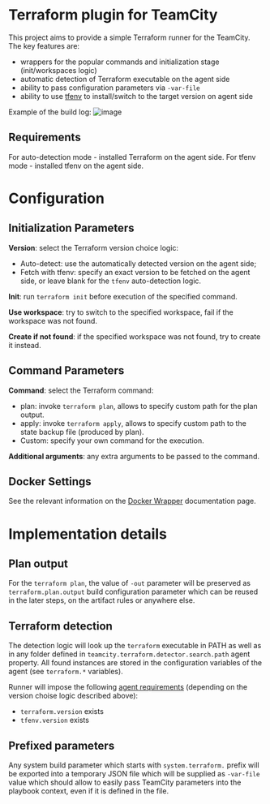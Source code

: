 # Terraform plugin for TeamCity

This project aims to provide a simple Terraform runner for the TeamCity. The key features are:

* wrappers for the popular commands and initialization stage (init/workspaces logic)
* automatic detection of Terraform executable on the agent side
* ability to pass configuration parameters via `-var-file`
* ability to use [tfenv](https://github.com/tfutils/tfenv) to install/switch to the target version on agent side

Example of the build log:
![image](https://user-images.githubusercontent.com/63649969/113509602-27608200-955f-11eb-8438-feb62088e10a.png)

## Requirements
For auto-detection mode - installed Terraform on the agent side.
For tfenv mode - installed tfenv on the agent side.

# Configuration

## Initialization Parameters

**Version**: select the Terraform version choice logic:

* Auto-detect: use the automatically detected version on the agent side;
* Fetch with tfenv: specify an exact version to be fetched on the agent side, or leave blank for the `tfenv` auto-detection logic.

**Init**: run `terraform init` before execution of the specified command.

**Use workspace**: try to switch to the specified workspace, fail if the workspace was not found.

**Create if not found**: if the specified workspace was not found, try to create it instead.

## Command Parameters

**Command**: select the Terraform command:

* plan: invoke `terraform plan`, allows to specify custom path for the plan output.
* apply: invoke `terraform apply`, allows to specify custom path to the state backup file (produced by plan).
* Custom: specify your own command for the execution.

**Additional arguments**: any extra arguments to be passed to the command.

## Docker Settings

See the relevant information on the [Docker Wrapper](https://www.jetbrains.com/help/teamcity/docker-wrapper.html) documentation page.

# Implementation details

## Plan output

For the `terraform plan`, the value of `-out` parameter will be preserved as `terraform.plan.output` build configuration parameter which can be reused in the later steps, on the artifact rules or anywhere else.

## Terraform detection

The detection logic will look up the `terraform` executable in PATH as well as in any folder defined in `teamcity.terraform.detector.search.path` agent property. All found instances are stored in the configuration variables of the agent (see `terraform.*` variables).

Runner will impose the following [agent requirements](https://www.jetbrains.com/help/teamcity/agent-requirements.html) (depending on the version choise logic described above):

* `terraform.version` exists
* `tfenv.version` exists

## Prefixed parameters

Any system build parameter which starts with `system.terraform.` prefix will be exported into a temporary JSON file which will be supplied as `-var-file` value which should allow to easily pass TeamCity parameters into the playbook context, even if it is defined in the file. 
